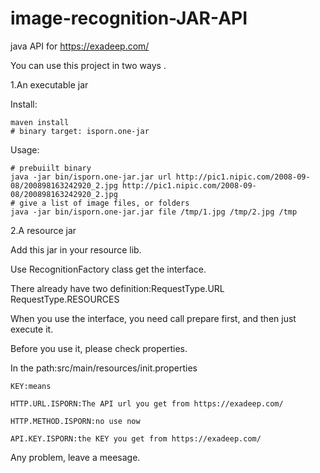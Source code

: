 # image-recognition-JAR-API
java API for https://exadeep.com/

You can use this project in two ways .

1.An executable jar 

Install:

```
maven install
# binary target: isporn.one-jar 
```

Usage:

```
# prebuiilt binary
java -jar bin/isporn.one-jar.jar url http://pic1.nipic.com/2008-09-08/200898163242920_2.jpg http://pic1.nipic.com/2008-09-08/200898163242920_2.jpg
# give a list of image files, or folders
java -jar bin/isporn.one-jar.jar file /tmp/1.jpg /tmp/2.jpg /tmp
```

2.A resource jar

Add this jar in your resource lib.

Use RecognitionFactory class get the interface.

There already have two definition:RequestType.URL  RequestType.RESOURCES

When you use the interface, you need call prepare first, and then just execute it.


Before you use it, please check properties.

In the path:src/main/resources/init.properties

```
KEY:means

HTTP.URL.ISPORN:The API url you get from https://exadeep.com/

HTTP.METHOD.ISPORN:no use now

API.KEY.ISPORN:the KEY you get from https://exadeep.com/
```


Any problem, leave a meesage. 
